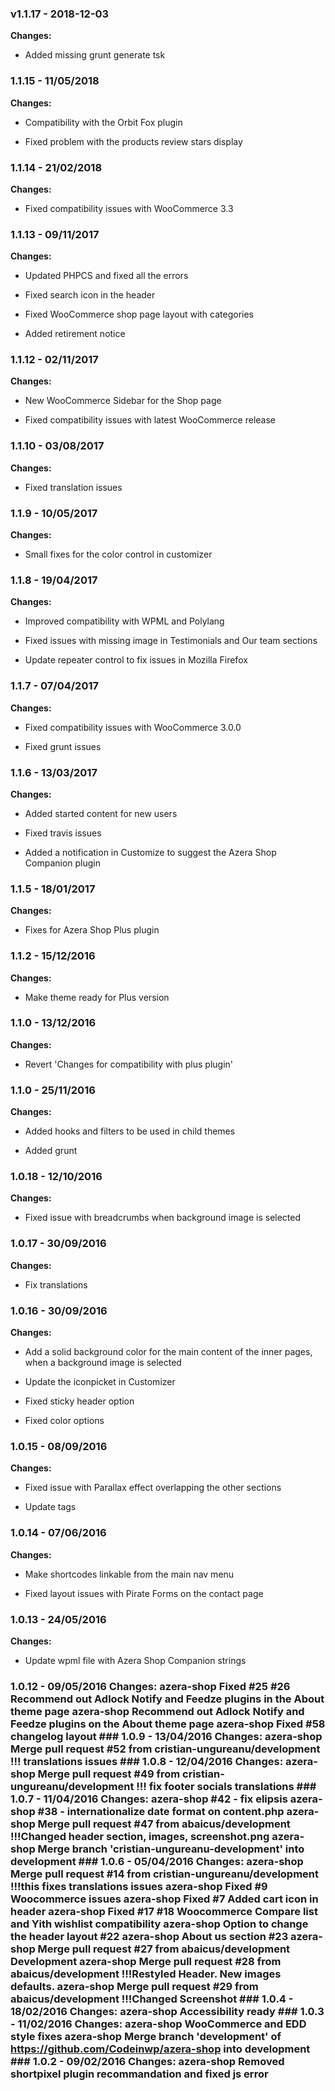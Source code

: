 
 ### v1.1.17 - 2018-12-03 
 **Changes:** 
 * Added missing grunt generate tsk
 
### 1.1.15 - 11/05/2018
**Changes:** 
- Compatibility with the Orbit Fox plugin
- Fixed problem with the products review stars display

### 1.1.14 - 21/02/2018
**Changes:** 
- Fixed compatibility issues with WooCommerce 3.3

### 1.1.13 - 09/11/2017

**Changes:** 

- Updated PHPCS and fixed all the errors

- Fixed search icon in the header

- Fixed WooCommerce shop page layout with categories

- Added retirement notice



### 1.1.12 - 02/11/2017

**Changes:** 

- New WooCommerce Sidebar for the Shop page

- Fixed compatibility issues with latest WooCommerce release



### 1.1.10 - 03/08/2017

**Changes:**

- Fixed translation issues


### 1.1.9 - 10/05/2017

**Changes:** 

- Small fixes for the color control in customizer


### 1.1.8 - 19/04/2017

**Changes:** 

- Improved compatibility with WPML and Polylang

- Fixed issues with missing image in Testimonials and Our team sections

- Update repeater control to fix issues in Mozilla Firefox


### 1.1.7 - 07/04/2017

**Changes:** 

- Fixed compatibility issues with WooCommerce 3.0.0

- Fixed grunt issues


### 1.1.6 - 13/03/2017

**Changes:** 

- Added started content for new users

- Fixed travis issues

- Added a notification in Customize to suggest the Azera Shop Companion plugin


### 1.1.5 - 18/01/2017

**Changes:** 

- Fixes for Azera Shop Plus plugin


### 1.1.2 - 15/12/2016

**Changes:** 

- Make theme ready for Plus version


### 1.1.0 - 13/12/2016

**Changes:** 

- Revert 'Changes for compatibility with plus plugin'


### 1.1.0 - 25/11/2016

**Changes:** 

- Added hooks and filters to be used in child themes

- Added grunt


### 1.0.18 - 12/10/2016

**Changes:** 

- Fixed issue with breadcrumbs when background image is selected


### 1.0.17 - 30/09/2016

**Changes:** 

- Fix translations


### 1.0.16 - 30/09/2016

**Changes:** 

- Add a solid background color for the main content of the inner pages, when a background image is selected

- Update the iconpicket in Customizer

- Fixed sticky header option

- Fixed color options


### 1.0.15 - 08/09/2016

**Changes:** 

- Fixed issue with Parallax effect overlapping the other sections

- Update tags


### 1.0.14 - 07/06/2016

**Changes:** 

- Make shortcodes linkable from the main nav menu

- Fixed layout issues with Pirate Forms on the contact page


### 1.0.13 - 24/05/2016

**Changes:** 

- Update wpml file with Azera Shop Companion strings

 ### 1.0.12 - 09/05/2016 Changes: azera-shop Fixed #25 #26 Recommend out Adlock Notify and Feedze plugins in the About theme page azera-shop Recommend out Adlock Notify and Feedze plugins on the About theme page azera-shop Fixed #58 changelog layout ### 1.0.9 - 13/04/2016 Changes: azera-shop Merge pull request #52 from cristian-ungureanu/development !!! translations issues ### 1.0.8 - 12/04/2016 Changes: azera-shop Merge pull request #49 from cristian-ungureanu/development !!! fix footer socials translations ### 1.0.7 - 11/04/2016 Changes: azera-shop #42 - fix elipsis azera-shop #38 - internationalize date format on content.php azera-shop Merge pull request #47 from abaicus/development !!!Changed header section, images, screenshot.png azera-shop Merge branch 'cristian-ungureanu-development' into development ### 1.0.6 - 05/04/2016 Changes: azera-shop Merge pull request #14 from cristian-ungureanu/development !!!this fixes translations issues azera-shop Fixed #9 Woocommerce issues azera-shop Fixed #7 Added cart icon in header azera-shop Fixed #17 #18 Woocommerce Compare list and Yith wishlist compatibility azera-shop Option to change the header layout #22 azera-shop About us section #23 azera-shop Merge pull request #27 from abaicus/development Development azera-shop Merge pull request #28 from abaicus/development !!!Restyled Header. New images defaults. azera-shop Merge pull request #29 from abaicus/development !!!Changed Screenshot ### 1.0.4 - 18/02/2016 Changes: azera-shop Accessibility ready ### 1.0.3 - 11/02/2016 Changes: azera-shop WooCommerce and EDD style fixes azera-shop Merge branch 'development' of https://github.com/Codeinwp/azera-shop into development ### 1.0.2 - 09/02/2016 Changes: azera-shop Removed shortpixel plugin recommandation and fixed js error
